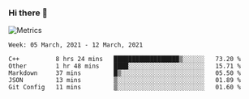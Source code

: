 ### Hi there 👋

![Metrics](https://github.com/radoapx/radoapx/blob/main/github-metrics.svg)

<!--START_SECTION:waka-->
```text
Week: 05 March, 2021 - 12 March, 2021

C++          8 hrs 24 mins   ██████████████████▒░░░░░░   73.20 % 
Other        1 hr 48 mins    ████░░░░░░░░░░░░░░░░░░░░░   15.71 % 
Markdown     37 mins         █▒░░░░░░░░░░░░░░░░░░░░░░░   05.50 % 
JSON         13 mins         ▒░░░░░░░░░░░░░░░░░░░░░░░░   01.89 % 
Git Config   11 mins         ▒░░░░░░░░░░░░░░░░░░░░░░░░   01.60 % 
```
<!--END_SECTION:waka-->

<!--
**radoapx/radoapx** is a ✨ _special_ ✨ repository because its `README.md` (this file) appears on your GitHub profile.

Here are some ideas to get you started:

- 🔭 I’m currently working on ...
- 🌱 I’m currently learning ...
- 👯 I’m looking to collaborate on ...
- 🤔 I’m looking for help with ...
- 💬 Ask me about ...
- 📫 How to reach me: ...
- 😄 Pronouns: ...
- ⚡ Fun fact: ...
-->
